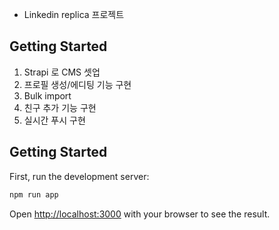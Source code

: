 - Linkedin replica 프로젝트
## Getting Started
1. Strapi 로 CMS 셋업
2. 프로필 생성/에디팅 기능 구현
3. Bulk import
4. 친구 추가 기능 구현
5. 실시간 푸시 구현
## Getting Started

First, run the development server:

```bash
npm run app

```

Open [http://localhost:3000](http://localhost:3000) with your browser to see the result.

